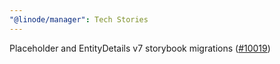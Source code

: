 ```yaml
---
"@linode/manager": Tech Stories
---
```


Placeholder and EntityDetails v7 storybook migrations ([#10019](https://github.com/linode/manager/pull/10019))
